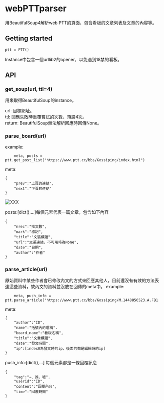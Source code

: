 # webPTTparser
用BeautifulSoup4解析web PTT的頁面，包含看板的文章列表及文章的內容等。

## Getting started
    ptt = PTT()
Instance中包含一個urllib2的opener，以免遇到18禁的看板。

## API
### get_soup(url, ttl=4)
用來取得BeautifulSoup的instance。

url: 目標網址。  
ttl: 回應失敗時重覆嘗試的次數，預設4次。  
return: BeautifulSoup無法解析回應時回傳None。  

### parse_board(url)
example:

        meta, posts = ptt.get_post_list("https://www.ptt.cc/bbs/Gossiping/index.html")
    
meta:

    {
        "prev":"上頁的連結",
        "next":"下頁的連結"
    }
![XXX](http://phate334.github.io/webPTTparser/board-meta.PNG "meta")

posts:[dict(),...]每個元素代表一篇文章，包含如下內容

    {  
        "nrec":"推文數",  
        "mark":"標記",  
        "title":"文張標題",  
        "url":"文張連結，不可用時為None",  
        "date":"日期",  
        "author":"作者"  
    }

### parse_article(url)
原始資料中某些作者會已修改內文的方式來回應其他人，目前還沒有有效的方法表達這些資料，故內文的資料並沒放在回傳的meta中。
example:

        meta, push_info = ptt.parse_article("https://www.ptt.cc/bbs/Gossiping/M.1448856523.A.FB1.html")
meta:

    {
        "author":"ID",
        "name":"括號內的暱稱".
        "board_name":"看板名稱",
        "title":"文章標題",
        "date":"發文時間",
        "ip":[index0為發文時的ip，後面的都是編輯時的ip]
    }
push_info:[dict(),...]  每個元素都是一條回覆訊息

    {
        "tag":"→、推、噓",
        "userid":"ID",
        "content":"回覆內容",
        "time":"回覆時間"
    }
